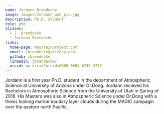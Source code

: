 ```yaml
---
name: Jordann Brendecke
image: images/Jordann_web_pic.jpg
description: Ph.D. Student
role: phd
aliases:
  - J. Brendecke
  - Jordann Brendecke
links:
  home-page: mountainproject.com
  email: jbrendecke@arizona.edu
  github: jbrendecke
  linkedin: jbrendecke/
  orcid: my-orcid?orcid=0000-0001-8745-3747
---
```


Jordann is a first year Ph.D. student in the department of Atmospheric Science at University of Arizona under Dr.Dong. 
Jordann recieved his Bachelors in Atmospheric Science from the University of Utah in Spring of 2018. 
His Masters was also in Atmospheric Science under Dr.Dong with a thesis looking marine boudary layer clouds during the MAGIC campagin over the eastern north Pacific.
